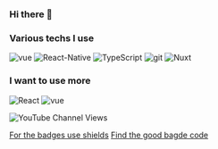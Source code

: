 ### Hi there 👋

<h3>Various techs I use</h3>
<p>
  
  <img alt="vue" src="https://img.shields.io/badge/-Vue-4fc08d?logo=Vue.js&logoColor=white" />  
  <img alt="React-Native" src="https://img.shields.io/badge/-React--Native-45b8d8?logo=react&logoColor=white" />
  <img alt="TypeScript" src="https://img.shields.io/badge/-TypeScript-007ACC?logo=typescript&logoColor=white" />
  <img alt="git" src="https://img.shields.io/badge/-Git-F05032?logo=git&logoColor=white" />
  <img alt="Nuxt" src="https://img.shields.io/badge/-NuxtJs-00DC82?logo=nuxt.js&logoColor=white" />
</p>


<h3>I want to use more</h3>

<p>
  
  
  
 <img alt="React" src="https://img.shields.io/badge/-ReactJs-61DAFB?logo=react&logoColor=white&logoWidth=30" />
 <img alt="vue" src="https://img.shields.io/badge/-Vue-4fc08d?logo=Vue.js&logoColor=white" />  
  
  
  </p>


<p>
  <img alt="YouTube Channel Views" src="https://img.shields.io/youtube/channel/views/UC1FyDvc6BG9ph4ExhTOCIDQ?style=social"> 
</p>


[For the badges use shields](https://shields.io/)
[Find the good bagde code](https://simpleicons.org/)
                                

                                
<!--
<table>
  <thead align="center">
    <tr border: none;>
      <td><b>🎁 Projects</b></td>
      <td><b>⭐ Stars</b></td>
      <td><b>📚 Forks</b></td>
      <td><b>🛎 Issues</b></td>
      <td><b>📬 Pull requests</b></td>
    </tr>
  </thead>
  <tbody>
    <tr>
      <td><a href="https://github.com/sortidocorps/peek"><b>Peek : Nodejs website screenshot automation tool</b></a></td>
      <td><img alt="Stars" src="https://img.shields.io/github/stars/NicolasBrondin/peek?style=flat-square&labelColor=343b41"/></td>
      <td><img alt="Forks" src="https://img.shields.io/github/forks/NicolasBrondin/peek?style=flat-square&labelColor=343b41"/></td>
      <td><img alt="Issues" src="https://img.shields.io/github/issues/NicolasBrondin/peek?style=flat-square&labelColor=343b41"/></td>
      <td><img alt="Pull Requests" src="https://img.shields.io/github/issues-pr/NicolasBrondin/peek?style=flat-square&labelColor=343b41"/></td>
    </tr>
  </tbody>
</table>


**sortidocorps/sortidocorps** is a ✨ _special_ ✨ repository because its `README.md` (this file) appears on your GitHub profile.

Here are some ideas to get you started:

- 🔭 I’m currently working on ...
- 🌱 I’m currently learning ...
- 👯 I’m looking to collaborate on ...
- 🤔 I’m looking for help with ...
- 💬 Ask me about ...
- 📫 How to reach me: ...
- 😄 Pronouns: ...
- ⚡ Fun fact: ...
-->
